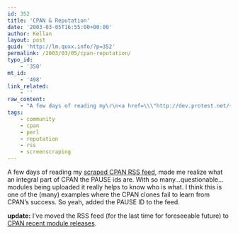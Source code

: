 ```yaml
---
id: 352
title: 'CPAN & Reputation'
date: '2003-03-05T16:55:00+00:00'
author: Kellan
layout: post
guid: 'http://lm.quxx.info/?p=352'
permalink: /2003/03/05/cpan-reputation/
typo_id:
    - '350'
mt_id:
    - '498'
link_related:
    - ''
raw_content:
    - "A few days of reading my\r\n<a href=\\\"http://dev.protest.net/~kellan/CPAN_recent.rdf\\\">scraped CPAN RSS feed</a>, made me realize what an integral part of CPAN the PAUSE ids are.   With so many...questionable...modules being uploaded it really helps to know who is what.  I think this is one of the (many) examples where the CPAN clones fail to learn from CPAN\\'s success.  So yeah, added the PAUSE ID to the feed.\r\n\r\n<b>update:</b> I\\'ve moved the RSS feed (for the last time for foreseeable future) to <a href=\\\"http://laughingmeme.org/feed/cpan_recent.rdf\\\">CPAN recent module releases</a>."
tags:
    - community
    - cpan
    - perl
    - reputation
    - rss
    - screenscraping
---
```


A few days of reading my [scraped CPAN RSS feed](http://dev.protest.net/~kellan/CPAN_recent.rdf), made me realize what an integral part of CPAN the PAUSE ids are. With so many…questionable…modules being uploaded it really helps to know who is what. I think this is one of the (many) examples where the CPAN clones fail to learn from CPAN’s success. So yeah, added the PAUSE ID to the feed.

**update:** I’ve moved the RSS feed (for the last time for foreseeable future) to [CPAN recent module releases](http://laughingmeme.org/feed/cpan_recent.rdf).